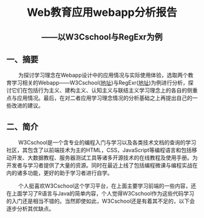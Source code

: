 #  <center>Web教育应用webapp分析报告</center> 
## <center>——以W3Cschool与RegExr为例<center/> 

## 一、摘要 
&nbsp;&nbsp;&nbsp;&nbsp;&nbsp;&nbsp;&nbsp;&nbsp;为探讨学习理念在Webapp设计中的应用情况与实际使用体验，选取两个教育学习相关的Webapp——W3Cschool([地址](https://www.w3cschool.cn/))与RegExr([地址](https://regexr.com/))为例进行分析，探讨它们在包括行为主义、建构主义、认知主义与联结主义学习理念上的各自的侧重点与应用情况。最后，在对二者应用学习理念情况的分析基础之上再提出自己的一些改进的建议。

## 二、简介 
&nbsp;&nbsp;&nbsp;&nbsp;&nbsp;&nbsp;&nbsp;&nbsp;W3Cschool是一个含专业的编程入门与学习以及各类技术文档的查询的学习社区，其包含了以前端技术为主的HTML，CSS，JavaScript等编程语言和包括移动开发、大数据教程、服务器测试工具等诸多开源技术的在线教程及使用手册。为开发者与学习者提供了大量的资源。同时在最近上线了包括编程微课与编程实战在内的诸多功能，更好的助于学习者进行自学。

&nbsp;&nbsp;&nbsp;&nbsp;&nbsp;&nbsp;&nbsp;&nbsp;个人挺喜欢W3Cschool这个学习平台，在上面主要学习前端的一些内容，还在上面学习了R语言与Java的简单内容，个人觉得W3Cschool作为这些代码学习的入门还是相当不错的。当然即使如此，W3Cschool还是有着其不足的，以下会逐步分析其优缺点。

